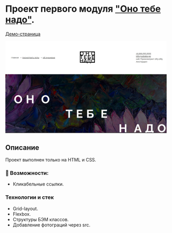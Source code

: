 # Проект первого модуля ["Оно тебе надо"](https://sanyazola.github.io/ono-tebe-nado/).

[Демо-страница](https://sanyazola.github.io/ono-tebe-nado/)

![Главная страница](./images/ono-tebe-nado.jpg)

## Описание

Проект выполнен только на HTML и CSS.

### 🚀 Возможности:
- Кликабельные ссылки.

### Технологии и стек
- Grid-layout.
- Flexbox.
- Структуры БЭМ классов.
- Добавление фотограций через src.




